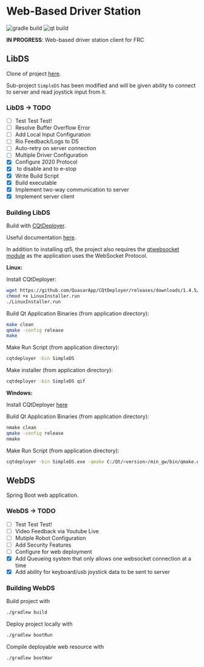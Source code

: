 # Web-Based Driver Station

![gradle build](https://github.com/frc-862/WebDS/workflows/gradle%20build/badge.svg) ![qt build](https://github.com/frc-862/WebDS/workflows/qt%20build/badge.svg)

**IN PROGRESS**: Web-based driver station client for FRC

## LibDS

Clone of project [here](https://github.com/FRC-Utilities/LibDS).

Sub-project `SimpleDS` has been modified and will be given ability to connect to server and read joystick input from it.

### LibDS -> TODO

- [ ] Test Test Test!
- [ ] Resolve Buffer Overflow Error
- [ ] Add Local Input Configuration
- [ ] Rio Feedback/Logs to DS
- [ ] Auto-retry on server connection
- [ ] Multiple Driver Configuration
- [X] Configure 2020 Protocol
- [X] <Enter> to disable and <Space> to e-stop
- [X] Write Build Script
- [X] Build executable
- [X] Implement two-way communication to server
- [X] Implement server client

### Building LibDS

Build with [CQtDeployer](https://github.com/QuasarApp/CQtDeployer).

Useful documentation [here](https://github.com/QuasarApp/CQtDeployer/wiki/quickguide).

In addition to installing qt5, the project also requires the [qtwebsocket module](https://github.com/qt/qtwebsockets) as the application uses the WebSocket Protocol.

**Linux:**

Install CQtDeployer:

```bash
wget https://github.com/QuasarApp/CQtDeployer/releases/downloads/1.4.5/LinuxInstaller.run
chmod +x LinuxInstaller.run
./LinuxInstaller.run
```

Build Qt Application Binaries (from application directory):

```bash
make clean
qmake -config release
make
```

Make Run Script (from application directory):

```bash
cqtdeployer -bin SimpleDS
```

Make installer (from application directory):

```bash
cqtdeployer -bin SimpleDS qif
```

**Windows:**

Install CQtDeployer [here](https://github.com/QuasarApp/CQtDeployer/releases/downloads/1.4.5/WindowsInstaller.run)

Build Qt Application Binaries (from application directory):

```bash
nmake clean
qmake -config release
nmake
```

Make Run Script (from application directory):

```bash
cqtdeployer -bin SimpleDS.exe -qmake C:/Qt/<version>/min_gw/bin/qmake.exe
```

## WebDS

Spring Boot web application.

### WebDS -> TODO

- [ ] Test Test Test!
- [ ] Video Feedback via Youtube Live
- [ ] Mutiple Robot Configuration
- [ ] Add Security Features
- [ ] Configure for web deployment
- [X] Add Queueing system that only allows one websocket connection at a time
- [X] Add ability for keyboard/usb joystick data to be sent to server

### Building WebDS

Build project with

```bash
./gradlew build
```

Deploy project locally with

```bash
./gradlew bootRun
```

Compile deployable web resource with 

```bash
./gradlew bootWar
```

